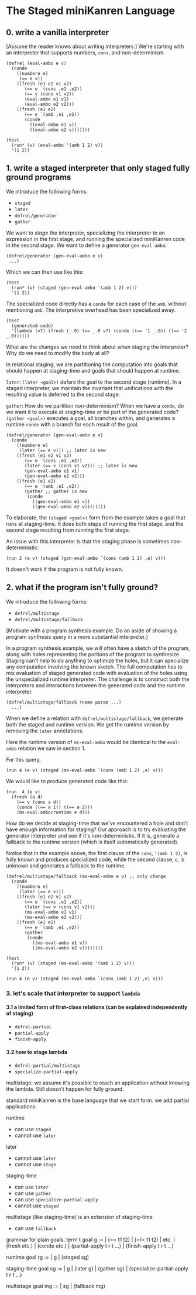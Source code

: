 # The Staged miniKanren Language

## 0. write a vanilla interpreter

[Assume the reader knows about writing interpreters.]
We're starting with an interpreter that supports numbers, `cons`, and non-determinism.

```
(defrel (eval-ambo e v)
  (conde
    ((numbero e)
     (== e v))
    ((fresh (e1 e2 v1 v2)
       (== e `(cons ,e1 ,e2))
       (== v (cons v1 v2))
       (eval-ambo e1 v1)
       (eval-ambo e2 v2)))
    ((fresh (e1 e2)
       (== e `(amb ,e1 ,e2))
       (conde
         ((eval-ambo e1 v))
         ((eval-ambo e2 v)))))))

(test
  (run* (v) (eval-ambo '(amb 1 2) v))
  '(1 2))
```

## 1. write a staged interpreter that only staged fully ground programs

We introduce the following forms.
- `staged`
- `later`
- `defrel/generator`
- `gather`

We want to _stage_ the interpreter, specializing the interpreter to an expression in the first stage, and running the specialized miniKanren code in the second stage.
We want to define a generator `gen-eval-ambo`:

```
(defrel/generator (gen-eval-ambo e v)
 ...)
```

Which we can then use like this:

```
(test
  (run* (v) (staged (gen-eval-ambo '(amb 1 2) v)))
  '(1 2))
```

The specialized code directly has a `conde` for each case of the `amb`, without mentioning `amb`. The interpretive overhead has been specialized away.

```
(test
  (generated-code)
  '(lambda (v7) (fresh (_.0) (== _.0 v7) (conde ((== '1 _.0)) ((== '2 _.0))))))
```

What are the changes we need to think about when staging the interpreter? Why do we need to modify the body at all?

In relational staging, we are partitioning the computation into goals that should happen at staging-time and goals that should happen at runtime.

`later`: `(later <goal>)` defers the goal to the second stage (runtime). In a staged interpreter, we maintain the invariant that unifications with the resulting value is deferred to the second stage.

`gather`: How do we partition non-determinism? When we have a `conde`, do we want it to execute at staging-time or be part of the generated code? `(gather <goal>)` executes a goal, all branches within, and generates a runtime `conde` with a branch for each result of the goal.

```
(defrel/generator (gen-eval-ambo e v)
  (conde
    ((numbero e)
     (later (== e v))) ;; later is new
    ((fresh (e1 e2 v1 v2)
       (== e `(cons ,e1 ,e2))
       (later (== v (cons v1 v2))) ;; later is new
       (gen-eval-ambo e1 v1)
       (gen-eval-ambo e2 v2)))
    ((fresh (e1 e2)
       (== e `(amb ,e1 ,e2))
       (gather ;; gather is new
        (conde
          ((gen-eval-ambo e1 v))
          ((gen-eval-ambo e2 v))))))))
```

To elaborate, the `(staged <goal>)` form from the example takes a goal that runs at staging-time.
It does both steps of running the first stage, and the second stage resulting from running the first stage.

An issue with this interpreter is that the staging phase is sometimes non-deterministic:
```
(run 2 (e v) (staged (gen-eval-ambo `(cons (amb 1 2) ,e) v)))
```
It doesn't work if the program is not fully known.

## 2. what if the program isn't fully ground?
We introduce the following forms:
- `defrel/multistage`
- `defrel/multistage/fallback`

[Motivate with a program synthesis example. Do an aside of showing a program synthesis query in a more substantial interpreter.]

In a program synthesis example, we will often have a sketch of the program, along with holes representing the portions of the program to synthesize.
Staging can't help to do anything to optimize the holes, but it can specialize any computation involving the known sketch.
The full computation has to mix evaluation of staged generated code with evaluation of the holes using the unspecialized runtime interpreter.
The challenge is to construct both the interpreters and interactions between the generated code and the runtime interpreter.

```
(defrel/multistage/fallback (name param ...)
  ...)
```

When we define a relation with `defrel/multistage/fallback`, we generate both the staged and runtime version. We get the runtime version by removing the `later` annotations.

Here the runtime version of `ms-eval-ambo` would be identical to the `eval-ambo` relation we saw in section 1.

For this query,

```
(run 4 (e v) (staged (ms-eval-ambo `(cons (amb 1 2) ,e) v)))
```

We would like to produce generated code like this:

```
(run  4 (e v)
  (fresh (a d)
    (== v (cons a d))
    (conde ((== a 1)) ((== a 2)))
    (ms-eval-ambo/runtime e d)))
```

How do we decide at staging-time that we've encountered a hole and don't have enough information for staging?
Our approach is to try evaluating the generator interpreter and see if it's non-deterministic.
If it is, generate a fallback to the runtime version (which is itself automatically generated).

Notice that in the example above, the first clause of the `cons`, `'(amb 1 2)`, is fully known and produces specialized code, while the second clause, `e`, is unknown and generates a fallback to the runtime.

```
(defrel/multistage/fallback (ms-eval-ambo e v) ;; only change
  (conde
    ((numbero e)
     (later (== e v)))
    ((fresh (e1 e2 v1 v2)
       (== e `(cons ,e1 ,e2))
       (later (== v (cons v1 v2)))
       (ms-eval-ambo e1 v1)
       (ms-eval-ambo e2 v2)))
    ((fresh (e1 e2)
       (== e `(amb ,e1 ,e2))
       (gather
        (conde
          ((ms-eval-ambo e1 v))
          ((ms-eval-ambo e2 v))))))))

(test
  (run* (v) (staged (ms-eval-ambo '(amb 1 2) v)))
  '(1 2))

(run 4 (e v) (staged (ms-eval-ambo `(cons (amb 1 2) ,e) v)))
```

### 3. let's scale that interpreter to support `lambda`

#### 3.1 a limited form of first-class relations (can be explained independently of staging)
- `defrel-partial`
- `partial-apply`
- `finish-apply`

#### 3.2 how to stage lambda
- `defrel-partial/multistage`
- `specialize-partial-apply`  

multistage: we assume it's possible to reach an application without knowing the lambda.
Still doesn't happen for fully ground.

standard miniKanren is the base language that we start form.
we add partial applications.

runtime
- can use `staged`
- cannot use `later`

later
- cannot use `later`
- cannot use `stage`

staging-time
- can use `later`
- can use `gather`
- can use `specialize-partial-apply`
- cannot use `staged`

multistage (like staging-time)
is an extension of staging-time
- can use `fallback`


grammar for plain goals:
term t
goal g :=
| (== t1 t2)
| (=/= t1 t2)
| etc.
| (fresh etc.)
| (conde etc.)
| (partial-apply t r t ...)
| (finish-apply t r t ...)

runtime goal rg :=
| g
| (staged sg)

staging-time goal sg :=
| g
| (later g)
| (gather sg)
| (specialize-partial-apply t r t ...)

multistage goal mg :=
| sg
| (fallback mg)
